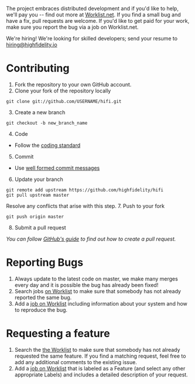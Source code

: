 The project embraces distributed development and if you'd like to help, we'll pay you -- find out more at [Worklist.net](https://worklist.net). If you find a small bug and have a fix, pull requests are welcome. If you'd like to get paid for your work, make sure you report the bug via a job on Worklist.net.

We're hiring! We're looking for skilled developers; send your resume to hiring@highfidelity.io

Contributing
===
1. Fork the repository to your own GitHub account.
2. Clone your fork of the repository locally

  ```
  git clone git://github.com/USERNAME/hifi.git
  ```
3. Create a new branch
  
  ```
  git checkout -b new_branch_name 
  ```
4. Code
  * Follow the [coding standard](https://wiki.highfidelity.com/wiki/Coding_Standards)
5. Commit
  * Use [well formed commit messages](http://tbaggery.com/2008/04/19/a-note-about-git-commit-messages.html)
6. Update your branch
  
  ```
  git remote add upstream https://github.com/highfidelity/hifi
  git pull upstream master
  ```
  
  Resolve any conflicts that arise with this step.
7. Push to your fork
  
  ```
  git push origin master
  ```
8. Submit a pull request

  *You can follow [GitHub's guide](https://help.github.com/articles/creating-a-pull-request) to find out how to create a pull request.*
  
Reporting Bugs
===
1. Always update to the latest code on master, we make many merges every day and it is possible the bug has already been fixed!
2. Search jobs [on Worklist](https://worklist.net) to make sure that somebody has not already reported the same bug.
3. Add a [job on Worklist](https://worklist.net/job/add) including information about your system and how to reproduce the bug.

Requesting a feature
===
1. Search the [the Worklist](https://worklist.net) to make sure that somebody has not already requested the same feature. If you find a matching request, feel free to add any additional comments to the existing issue.
2. Add a [job on Worklist](https://worklist.net/job/add) that is labeled as a Feature (and select any other appropriate Labels) and includes a detailed description of your request.
